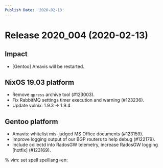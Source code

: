 ```yaml
---
Publish Date: '2020-02-13'
---
```


# Release 2020_004 (2020-02-13)

## Impact

- \[Gentoo\] Amavis will be restarted.

## NixOS 19.03 platform

- Remove `qpress` archive tool (#123003).
- Fix RabbitMQ settings timer execution and warning (#123236).
- Update vulnix: 1.9.3 -> 1.9.4

## Gentoo platform

- Amavis: whitelist mis-judged MS Office documents (#123159).
- Improve logging output of our BGP routers to help debug (#122179).
- Include collectd into RadosGW telemetry, increase RadosGW logging \[hotfix\] (#123169).

% vim: set spell spelllang=en:
